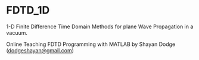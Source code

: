 # FDTD_1D
1-D Finite Difference Time Domain Methods for plane Wave Propagation in a vacuum.

Online Teaching FDTD Programming with MATLAB by Shayan Dodge (dodgeshayan@gmail.com)
